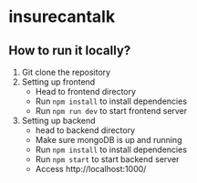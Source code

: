 # insurecantalk

## How to run it locally?
1. Git clone the repository
2. Setting up frontend
   - Head to frontend directory
   - Run `npm install` to install dependencies
   - Run `npm run dev` to start frontend server
4. Setting up backend
   - head to backend directory
   - Make sure mongoDB is up and running 
   - Run `npm install` to install dependencies
   - Run `npm start` to start backend server
   - Access http://localhost:1000/

